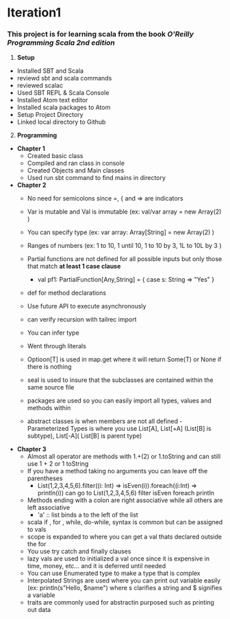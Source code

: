 # Iteration1
### This project is for learning scala from the book _O'Reilly Programming Scala 2nd edition_
1. **Setup**
- Installed SBT and Scala
- reviewd sbt and scala commands
- reviewed scalac
- Used SBT REPL & Scala Console
- Installed Atom text editor
- Installed scala packages to Atom
- Setup Project Directory
- Linked local directory to Github

2. **Programming**
- **Chapter 1**
  - Created basic class
  - Compiled and ran class in console
  - Created Objects and Main classes
  - Used run sbt command to find mains in directory
- **Chapter 2**
  - No need for semicolons since =, { and => are indicators
  - Var is mutable and Val is immutable (ex: val/var array = new Array(2) )
  - You can specify type (ex: var array: Array[String] = new Array(2) )
  - Ranges of numbers (ex: 1 to 10, 1 until 10, 1 to 10 by 3, 1L to 10L by 3 )
  - Partial functions are not defined for all possible inputs but only those that match **at least 1 case clause**
    - val pf1:  PartialFunction[Any,String] = { case s: String => "Yes" }
    
  - def for method declarations 
  - Use future API to execute asynchronously
  - can verify recursion with tailrec import
  - You can infer type
  - Went through literals
  - Optioon[T] is used in map.get where it will return Some(T) or None if there is nothing
  - seal is used to insure that the subclasses are contained within the same source file
  - packages are used so you can easily import all types, values and methods within
  - abstract classes is when members are not all defined
  -Parameterized Types is where you use List[A], List[+A] (List[B] is subtype), List[-A]( List[B] is parent type)
- **Chapter 3**
  - Almost all operator are methods with 1.+(2) or 1.toString and can still use 1 + 2 or 1 toString
  - If you have a method taking no arguments you can leave off the parentheses
    - List(1,2,3,4,5,6).filter((i: Int) => isEven(i)).foreach((i:Int) => println(i)) can go to List(1,2,3,4,5,6) filter isEven foreach println
  - Methods ending with a colon are right associative while all others are left associative
    - 'a' :: list binds a to the left of the list
  - scala if , for , while, do-while, syntax is common but can be assigned to vals 
  - scope is expanded to where you can get a val thats declared outside the for
  - You use try catch and finally clauses
  - lazy vals are used to initialized a val once since it is expensive in time, money, etc... and it is deferred until needed
  - You can use Enumerated type to make a type that is complex
  - Interpolated Strings are used where you can print out variable easily (ex: println(s"Hello, $name") where s clarifies a string and $ signifies a variable
  - traits are commonly used for abstractin purposed such as printing out data
